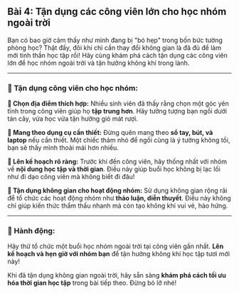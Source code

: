 ## Bài 4: Tận dụng các công viên lớn cho học nhóm ngoài trời

Bạn có bao giờ cảm thấy như mình đang bị "bó hẹp" trong bốn bức tường phòng học? Thật đấy, đôi khi chỉ cần thay đổi không gian là đã đủ để làm mới tinh thần học tập rồi! Hãy cùng khám phá cách tận dụng các công viên lớn để học nhóm ngoài trời và tận hưởng không khí trong lành.

---

### 📌 Tận dụng công viên cho học nhóm:

**🔹 Chọn địa điểm thích hợp:**
Nhiều sinh viên đã thấy rằng chọn một góc yên tĩnh trong công viên giúp họ **tập trung hơn**. Hãy tưởng tượng bạn ngồi dưới tán cây, vừa học vừa tận hưởng gió mát rượi.

**🔹 Mang theo dụng cụ cần thiết:**
Đừng quên mang theo **sổ tay, bút, và laptop** nếu cần thiết. Một chiếc thảm nhỏ để ngồi cũng là ý tưởng không tồi, bạn sẽ thấy mình thoải mái hơn nhiều.

**🔹 Lên kế hoạch rõ ràng:**
Trước khi đến công viên, hãy thống nhất với nhóm về **nội dung học tập và thời gian**. Điều này giúp buổi học không bị lạc lối như đi dạo công viên mà không biết đi đâu!

**🔹 Tận dụng không gian cho hoạt động nhóm:**
Sử dụng không gian rộng rãi để tổ chức các hoạt động nhóm như **thảo luận, diễn thuyết**. Điều này không chỉ giúp kiến thức thẩm thấu nhanh mà còn tạo không khí vui vẻ, hào hứng.

---

### 🚀 Hành động:

Hãy thử tổ chức một buổi học nhóm ngoài trời tại công viên gần nhất. **Lên kế hoạch và hẹn giờ với nhóm bạn** để tận hưởng không khí học tập tươi mới này!

Khi đã tận dụng không gian ngoài trời, hãy sẵn sàng **khám phá cách tối ưu hóa thời gian học tập** trong bài tiếp theo. Đừng bỏ lỡ nhé!